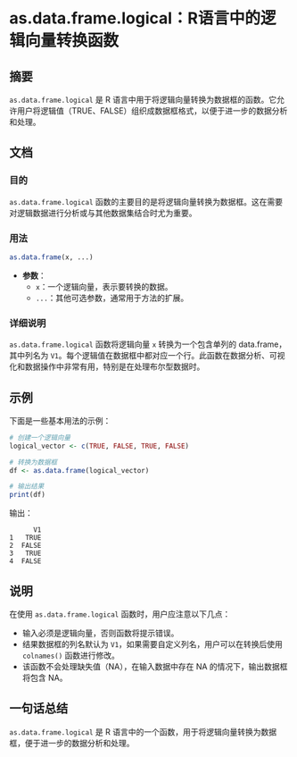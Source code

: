 <!--
Meta Description: # as.data.frame.logical：R语言中的逻辑向量转换函数 ## 摘要 `as.data.frame.logical` 是 R 语言中用于将逻辑向量转换为数据框的函数。它允许用户将逻辑值（TRUE、FALSE）组织成数据框格式，以便于进一步的数据分析和处理。 ## 文档 ### 目的...
Meta Keywords: data, frame, logical, true, false
-->

# as.data.frame.logical：R语言中的逻辑向量转换函数

## 摘要
`as.data.frame.logical` 是 R 语言中用于将逻辑向量转换为数据框的函数。它允许用户将逻辑值（TRUE、FALSE）组织成数据框格式，以便于进一步的数据分析和处理。

## 文档
### 目的
`as.data.frame.logical` 函数的主要目的是将逻辑向量转换为数据框。这在需要对逻辑数据进行分析或与其他数据集结合时尤为重要。

### 用法
```R
as.data.frame(x, ...)
```
- **参数**：
  - `x`：一个逻辑向量，表示要转换的数据。
  - `...`：其他可选参数，通常用于方法的扩展。

### 详细说明
`as.data.frame.logical` 函数将逻辑向量 `x` 转换为一个包含单列的 data.frame，其中列名为 `V1`。每个逻辑值在数据框中都对应一个行。此函数在数据分析、可视化和数据操作中非常有用，特别是在处理布尔型数据时。

## 示例
下面是一些基本用法的示例：

```R
# 创建一个逻辑向量
logical_vector <- c(TRUE, FALSE, TRUE, FALSE)

# 转换为数据框
df <- as.data.frame(logical_vector)

# 输出结果
print(df)
```

输出：
```
      V1
1   TRUE
2  FALSE
3   TRUE
4  FALSE
```

## 说明
在使用 `as.data.frame.logical` 函数时，用户应注意以下几点：
- 输入必须是逻辑向量，否则函数将提示错误。
- 结果数据框的列名默认为 `V1`，如果需要自定义列名，用户可以在转换后使用 `colnames()` 函数进行修改。
- 该函数不会处理缺失值（NA），在输入数据中存在 NA 的情况下，输出数据框将包含 NA。

## 一句话总结
`as.data.frame.logical` 是 R 语言中的一个函数，用于将逻辑向量转换为数据框，便于进一步的数据分析和处理。